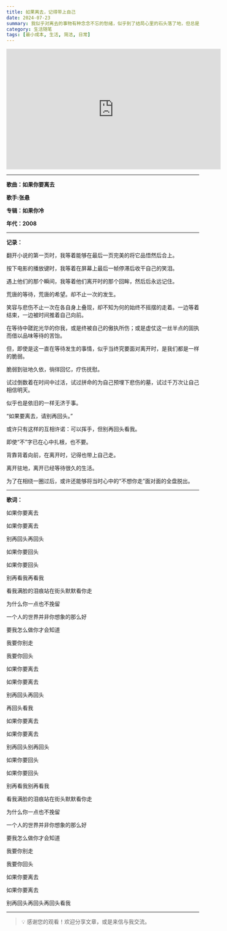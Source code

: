 ```yaml
---
title: 如果离去，记得带上自己
date: 2024-07-23
summary: 我似乎对离去的事物有种念念不忘的愁绪，似乎到了结局心里的石头落了地，但总是期盼有转机。
category: 生活随笔
tags: [最小成本, 生活, 简洁, 日常]
---
```


<iframe width="560" height="315" src="https://www.youtube.com/embed/0fD7XYkMzR0?si=7XuBeyP1oRL63XWK" title="YouTube video player" frameborder="0" allow="accelerometer; autoplay; clipboard-write; encrypted-media; gyroscope; picture-in-picture; web-share" referrerpolicy="strict-origin-when-cross-origin" allowfullscreen></iframe>

---

**歌曲：如果你要离去**

**歌手:张悬**

**专辑：如果你冷**

**年代：2008**

---

**记录：**

翻开小说的第一页时，我等着能够在最后一页完美的将它品悟然后合上。

按下电影的播放键时，我等着在屏幕上最后一帧停滞后收干自己的笑泪。

遇上他们的那个瞬间，我等着他们离开时的那个回眸，然后后永远记住。

荒唐的等待，荒唐的希望。却不止一次的发生。

笑容与悲伤不止一次在各自身上叠现，却不知为何的始终不摇摆的走着。一边等着结束，一边被时间推着自己向前。

在等待中蹉跎光华的你我，或是终被自己的傲执所伤；或是虚仗这一丝半点的固执而借以品味等待的苦饴。

但，即使是这一直在等待发生的事情，似乎当终究要面对离开时，是我们都是一样的脆弱。

脆弱到驻地久依，徜徉回忆，疗伤抚慰。

试过倒数着在时间中过活，试过拼命的为自己预埋下悲伤的墓，试过千万次让自己相信明天。

似乎也是依旧的一样无济于事。

“如果要离去，请别再回头。”

或许只有这样的互相许诺：可以挥手，但别再回头看我。

即使“不”字已在心中扎根，也不要。

背靠背着向前，在离开时，记得也带上自己走。

离开驻地，离开已经等待很久的生活。

为了在相绕一圈过后，或许还能够将当时心中的“不想你走”面对面的全盘脱出。

---

**歌词：**

如果你要离去

如果你要离去

别再回头再回头

如果你要回头

如果你要回头

别再看我再看我

看我满脸的泪痕站在街头默默看你走

为什么你一点也不挽留

一个人的世界并非你想象的那么好

要我怎么做你才会知道

我要你别走

我要你回头

如果你要离去

如果你要离去

别再回头再回头

再回头看我

如果你要离去

如果你要离去

别再回头别再回头

如果你要回头

如果你要回头

别再看我别再看我

看我满脸的泪痕站在街头默默看你走

为什么你一点也不挽留

一个人的世界并非你想象的那么好

要我怎么做你才会知道

我要你别走

我要你回头

如果你要离去

如果你要离去

别再回头再回头再回头看我

---

> 💡 感谢您的观看！欢迎分享文章，或是来信与我交流。
